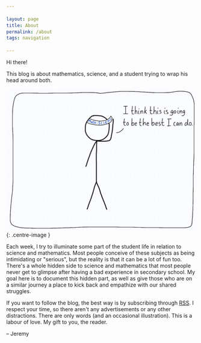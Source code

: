 ```yaml
---

layout: page
title: About
permalink: /about
tags: navigation

---
```


Hi there!

This blog is about mathematics, science, and a student trying to wrap his head around both.

![The converse problem.](/images/About.png){: .centre-image }

Each week, I try to illuminate some part of the student life in relation to science and mathematics. Most people conceive of these subjects as being intimidating or "serious", but the reality is that it can be a lot of fun too. There's a whole hidden side to science and mathematics that most people never get to glimpse after having a bad experience in secondary school. My goal here is to document this hidden part, as well as give those who are on a similar journey a place to kick back and empathize with our shared struggles.

If you want to follow the blog, the best way is by subscribing through [RSS](https://jeremycote.me/feed). I respect your time, so there aren't any advertisements or any other distractions. There are only words (and an occasional illustration). This is a labour of love. My gift to you, the reader.

&#8211; Jeremy
